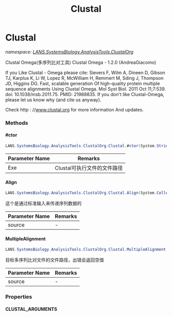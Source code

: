 ﻿---
title: Clustal
---

# Clustal
_namespace: [LANS.SystemsBiology.AnalysisTools.ClustalOrg](N-LANS.SystemsBiology.AnalysisTools.ClustalOrg.html)_

Clustal Omega(多序列比对工具)
 Clustal Omega - 1.2.0 (AndreaGiacomo)

 If you Like Clustal - Omega please cite:
 Sievers F, Wilm A, Dineen D, Gibson TJ, Karplus K, Li W, Lopez R, McWilliam H, Remmert M, Sding J, Thompson JD, Higgins DG.
 Fast, scalable generation Of high-quality protein multiple sequence alignments Using Clustal Omega.
 Mol Syst Biol. 2011 Oct 11;7:539. doi: 10.1038/msb.2011.75. PMID: 21988835.
 If you don't like Clustal-Omega, please let us know why (and cite us anyway).

 Check http : //www.clustal.org for more information And updates.



### Methods

#### #ctor
```csharp
LANS.SystemsBiology.AnalysisTools.ClustalOrg.Clustal.#ctor(System.String)
```


|Parameter Name|Remarks|
|--------------|-------|
|Exe|Clustal可执行文件的文件路径|


#### Align
```csharp
LANS.SystemsBiology.AnalysisTools.ClustalOrg.Clustal.Align(System.Collections.Generic.IEnumerable{LANS.SystemsBiology.SequenceModel.FASTA.FastaToken})
```
这个是通过标准输入来传递序列数据的

|Parameter Name|Remarks|
|--------------|-------|
|source|-|


#### MultipleAlignment
```csharp
LANS.SystemsBiology.AnalysisTools.ClustalOrg.Clustal.MultipleAlignment(System.String)
```
目标多序列比对文件的文件路径，出错会返回空值

|Parameter Name|Remarks|
|--------------|-------|
|source|-|



### Properties

#### CLUSTAL_ARGUMENTS

